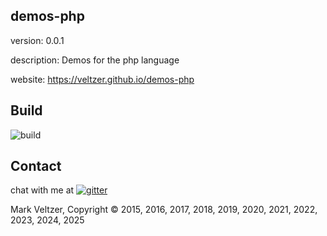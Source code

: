 ## demos-php

version: 0.0.1

description: Demos for the php language

website: https://veltzer.github.io/demos-php

## Build

![build](https://github.com/veltzer/demos-php/workflows/build/badge.svg)


## Contact

chat with me at [![gitter](https://badges.gitter.im/Join%20Chat.svg)](https://gitter.im/veltzer/mark.veltzer)

Mark Veltzer, Copyright © 2015, 2016, 2017, 2018, 2019, 2020, 2021, 2022, 2023, 2024, 2025

